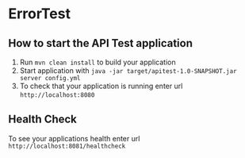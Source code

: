 # ErrorTest

How to start the API Test application
---

1. Run `mvn clean install` to build your application
1. Start application with `java -jar target/apitest-1.0-SNAPSHOT.jar server config.yml`
1. To check that your application is running enter url `http://localhost:8080`

Health Check
---

To see your applications health enter url `http://localhost:8081/healthcheck`
